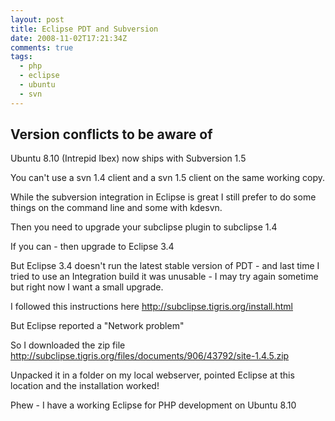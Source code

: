```yaml
---
layout: post
title: Eclipse PDT and Subversion
date: 2008-11-02T17:21:34Z
comments: true
tags:
  - php
  - eclipse
  - ubuntu
  - svn
---
```


## Version conflicts to be aware of

Ubuntu 8.10 (Intrepid Ibex) now ships with Subversion 1.5

You can't use a svn 1.4 client and a svn 1.5 client on the same working copy.

<!--more-->

While the subversion integration in Eclipse is great I still prefer to do some things on the command line and some with kdesvn.

Then you need to upgrade your subclipse plugin to subclipse 1.4

If you can - then upgrade to Eclipse 3.4

But Eclipse 3.4 doesn't run the latest stable version of PDT - and last time I tried to use an Integration build it was unusable - I may try again sometime but right now I want a small upgrade.

I followed this instructions here http://subclipse.tigris.org/install.html

But Eclipse reported a "Network problem"

So I downloaded the zip file
http://subclipse.tigris.org/files/documents/906/43792/site-1.4.5.zip

Unpacked it in a folder on my local webserver, pointed Eclipse at this location and the installation worked!

Phew - I have a working Eclipse for PHP development on Ubuntu 8.10
